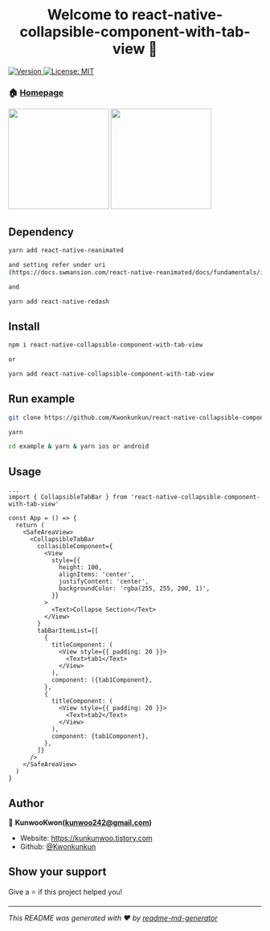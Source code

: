 <h1 align="center">Welcome to react-native-collapsible-component-with-tab-view 👋</h1>
<p>
  <a href="https://www.npmjs.com/package/react-native-collapsible-component-with-tab-view" target="_blank">
    <img alt="Version" src="https://img.shields.io/npm/v/react-native-collapsible-component-with-tab-view.svg">
  </a>
  <a href="#" target="_blank">
    <img alt="License: MIT" src="https://img.shields.io/badge/License-MIT-yellow.svg" />
  </a>
</p>

### 🏠 [Homepage](https://github.com/Kwonkunkun/react-native-collapsible-component-with-tab-view)

<Image style="width:200px" src="https://user-images.githubusercontent.com/59603575/166138287-13bcf95d-65a9-49ee-96f8-2338b288b83a.gif">
<Image style="width:200px" src="https://user-images.githubusercontent.com/59603575/166138287-13bcf95d-65a9-49ee-96f8-2338b288b83a.gif">

## Dependency

```sh
yarn add react-native-reanimated

and setting refer under uri
(https://docs.swmansion.com/react-native-reanimated/docs/fundamentals/installation)

and

yarn add react-native-redash
```

## Install

```sh
npm i react-native-collapsible-component-with-tab-view

or

yarn add react-native-collapsible-component-with-tab-view
```

## Run example

```sh
git clone https://github.com/Kwonkunkun/react-native-collapsible-component-with-tab-view.git

yarn

cd example & yarn & yarn ios or android
```

## Usage

```
...
import { CollapsibleTabBar } from 'react-native-collapsible-component-with-tab-view'

const App = () => {
  return (
    <SafeAreaView>
      <CollapsibleTabBar
        collasibleComponent={
          <View
            style={{
              height: 100,
              alignItems: 'center',
              justifyContent: 'center',
              backgroundColor: 'rgba(255, 255, 200, 1)',
            }}
          >
            <Text>Collapse Section</Text>
          </View>
        }
        tabBarItemList={[
          {
            titleComponent: (
              <View style={{ padding: 20 }}>
                <Text>tab1</Text>
              </View>
            ),
            component: ({tab1Component},
          },
          {
            titleComponent: (
              <View style={{ padding: 20 }}>
                <Text>tab2</Text>
              </View>
            ),
            component: {tab1Component},
          },
        ]}
      />
    </SafeAreaView>
  )
}

```

## Author

👤 **KunwooKwon(kunwoo242@gmail.com)**

- Website: https://kunkunwoo.tistory.com
- Github: [@Kwonkunkun](https://github.com/Kwonkunkun)

## Show your support

Give a ⭐️ if this project helped you!

---

_This README was generated with ❤️ by [readme-md-generator](https://github.com/kefranabg/readme-md-generator)_
